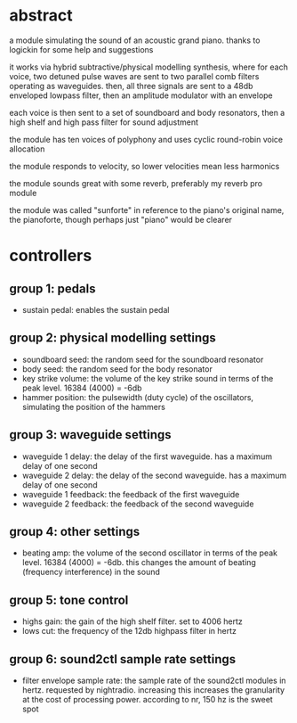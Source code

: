 # abstract

a module simulating the sound of an acoustic grand piano. thanks to logickin for some help and suggestions

it works via hybrid subtractive/physical modelling synthesis, where for each voice, two detuned pulse waves are sent to two parallel comb filters operating as waveguides. then, all three signals are sent to a 48db enveloped lowpass filter, then an amplitude modulator with an envelope

each voice is then sent to a set of soundboard and body resonators, then a high shelf and high pass filter for sound adjustment

the module has ten voices of polyphony and uses cyclic round-robin voice allocation

the module responds to velocity, so lower velocities mean less harmonics

the module sounds great with some reverb, preferably my reverb pro module

the module was called "sunforte" in reference to the piano's original name, the pianoforte, though perhaps just "piano" would be clearer



# controllers

## group 1: pedals

- sustain pedal: enables the sustain pedal

## group 2: physical modelling settings

- soundboard seed: the random seed for the soundboard resonator
- body seed: the random seed for the body resonator
- key strike volume: the volume of the key strike sound in terms of the peak level. 16384 (4000) = -6db
- hammer position: the pulsewidth (duty cycle) of the oscillators, simulating the position of the hammers

## group 3: waveguide settings

- waveguide 1 delay: the delay of the first waveguide. has a maximum delay of one second
- waveguide 2 delay: the delay of the second waveguide. has a maximum delay of one second
- waveguide 1 feedback: the feedback of the first waveguide
- waveguide 2 feedback: the feedback of the second waveguide

## group 4: other settings

- beating amp: the volume of the second oscillator in terms of the peak level. 16384 (4000) = -6db. this changes the amount of beating (frequency interference) in the sound

## group 5: tone control

- highs gain: the gain of the high shelf filter. set to 4006 hertz
- lows cut: the frequency of the 12db highpass filter in hertz

## group 6: sound2ctl sample rate settings

- filter envelope sample rate: the sample rate of the sound2ctl modules in hertz. requested by nightradio. increasing this increases the granularity at the cost of processing power. according to nr, 150 hz is the sweet spot
